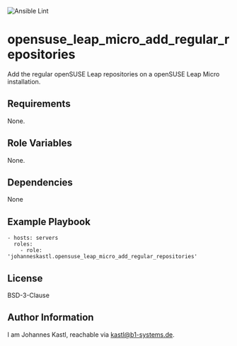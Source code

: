 ![Ansible Lint](https://github.com/johanneskastl/ansible-role-opensuse_leap_micro_add_regular_repositories/workflows/Ansible%20Lint/badge.svg)

opensuse_leap_micro_add_regular_repositories
=========

Add the regular openSUSE Leap repositories on a openSUSE Leap Micro installation.

Requirements
------------

None.

Role Variables
--------------

None.

Dependencies
------------

None

Example Playbook
----------------

    - hosts: servers
      roles:
        - role: 'johanneskastl.opensuse_leap_micro_add_regular_repositories'

License
-------

BSD-3-Clause

Author Information
------------------

I am Johannes Kastl, reachable via kastl@b1-systems.de.
